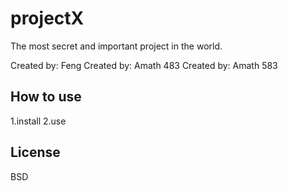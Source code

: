 # projectX

The most secret and important project in the world.

Created by: Feng
Created by: Amath 483
Created by: Amath 583
## How to use

1.install
2.use

## License

BSD
